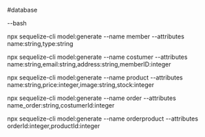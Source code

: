 #database

--bash

npx sequelize-cli model:generate --name member --attributes name:string,type:string

npx sequelize-cli model:generate --name costumer --attributes name:string,email:string,address:string,memberID:integer

npx sequelize-cli model:generate --name product --attributes name:string,price:integer,image:string,stock:integer

npx sequelize-cli model:generate --name order --attributes name_order:string,costumerId:integer


npx sequelize-cli model:generate --name orderproduct --attributes orderId:integer,productId:integer
